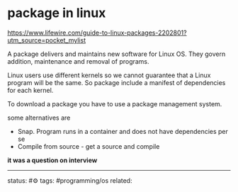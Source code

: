 # package in linux
https://www.lifewire.com/guide-to-linux-packages-2202801?utm_source=pocket_mylist

A package delivers and maintains new software for Linux OS.
They govern addition, maintenance and removal of programs.

Linux users use different kernels so we cannot guarantee that a Linux program will be the same. So package include a manifest of dependencies for each kernel.

To download a package you have to use a package management system.

some alternatives are
 - Snap. Program runs in a container and does not have dependencies per se
 - Compile from source - get a source and compile

**it was a question on interview**


---
status: #⚙️ 
tags: #programming/os 
related: 